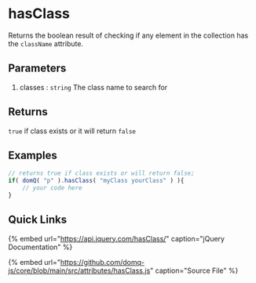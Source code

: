 # hasClass

Returns the boolean result of checking if any element in the collection has the `className` attribute.

## Parameters

1. classes : `string` The class name to search for

## Returns

`true` if class exists or it will return `false`

## Examples

```javascript
// returns true if class exists or will return false;
if( domQ( "p" ).hasClass( "myClass yourClass" ) ){
    // your code here
}
```

## Quick Links

{% embed url="https://api.jquery.com/hasClass/" caption="jQuery Documentation" %}

{% embed url="https://github.com/domq-js/core/blob/main/src/attributes/hasClass.js" caption="Source File" %}

